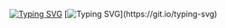 [![Typing SVG](https://readme-typing-svg.demolab.com?font=Fira+Code&size=23&duration=3000&pause=1000&color=623FF7&multiline=true&width=1400&lines=I'm+Hetvi+Bhadani%2C+charting+the+web+development+galaxy+with+a+zest+for+learning+and+curiosity.+)](https://git.io/typing-svg)
[![Typing SVG](https://readme-typing-svg.herokuapp.com?font=Fira+Code&size=28&duration=2000&color=BD3CF7&center=true&vCenter=true&width=1000&height=300&lines=I+am+Hetvi+Bhadani%2C+charting+the+web+development+galaxy+;with+the+zest+for+learning+and+curiosity.)](https://git.io/typing-svg)

<!--
**hetvi4700/hetvi4700** is a ✨ _special_ ✨ repository because its `README.md` (this file) appears on your GitHub profile.

Here are some ideas to get you started:

- 🔭 I’m currently working on ...
- 🌱 I’m currently learning ...
- 👯 I’m looking to collaborate on ...
- 🤔 I’m looking for help with ...
- 💬 Ask me about ...
- 📫 How to reach me: ...
- 😄 Pronouns: ...
- ⚡ Fun fact: ...
-->
